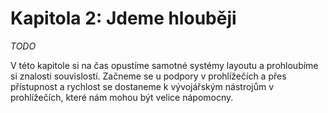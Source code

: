 # Kapitola 2: Jdeme hlouběji

*TODO*

V této kapitole si na čas opustíme samotné systémy layoutu a prohloubíme si znalosti souvislostí. Začneme se u podpory v prohlížečích a přes přístupnost a rychlost se dostaneme k vývojářským nástrojům v prohlížečích, které nám mohou být velice nápomocny.
